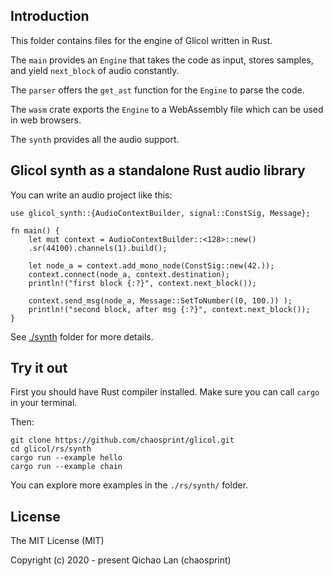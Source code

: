 ## Introduction

This folder contains files for the engine of Glicol written in Rust.

The `main` provides an `Engine` that takes the code as input, stores samples, and yield `next_block` of audio constantly.

The `parser` offers the `get_ast` function for the `Engine` to parse the code.

The `wasm` crate exports the `Engine` to a WebAssembly file which can be used in web browsers.

The `synth` provides all the audio support.

## Glicol synth as a standalone Rust audio library

You can write an audio project like this:

```
use glicol_synth::{AudioContextBuilder, signal::ConstSig, Message};

fn main() {
    let mut context = AudioContextBuilder::<128>::new()
    .sr(44100).channels(1).build();

    let node_a = context.add_mono_node(ConstSig::new(42.));
    context.connect(node_a, context.destination);
    println!("first block {:?}", context.next_block());

    context.send_msg(node_a, Message::SetToNumber((0, 100.)) );
    println!("second block, after msg {:?}", context.next_block());
}
```

See [./synth](./synth) folder for more details.

## Try it out

First you should have Rust compiler installed. Make sure you can call `cargo` in your terminal.

Then:
```
git clone https://github.com/chaosprint/glicol.git
cd glicol/rs/synth
cargo run --example hello
cargo run --example chain
```

You can explore more examples in the `./rs/synth/` folder.

## License

The MIT License (MIT)

Copyright (c) 2020 - present Qichao Lan (chaosprint)
